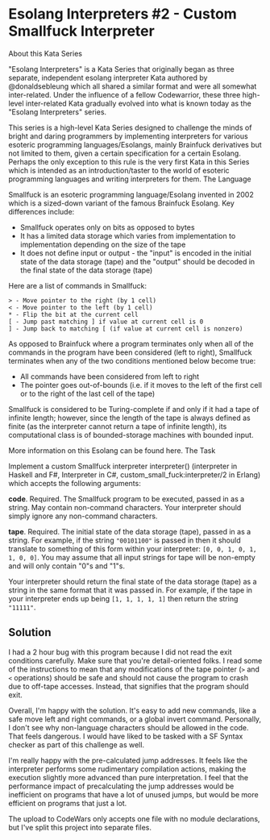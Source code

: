# Esolang Interpreters #2 - Custom Smallfuck Interpreter

About this Kata Series

"Esolang Interpreters" is a Kata Series that originally began as three separate,
independent esolang interpreter Kata authored by @donaldsebleung which all
shared a similar format and were all somewhat inter-related. Under the influence
of a fellow Codewarrior, these three high-level inter-related Kata gradually
evolved into what is known today as the "Esolang Interpreters" series.

This series is a high-level Kata Series designed to challenge the minds of
bright and daring programmers by implementing interpreters for various esoteric
programming languages/Esolangs, mainly Brainfuck derivatives but not limited to
them, given a certain specification for a certain Esolang. Perhaps the only
exception to this rule is the very first Kata in this Series which is intended
as an introduction/taster to the world of esoteric programming languages and
writing interpreters for them. The Language

Smallfuck is an esoteric programming language/Esolang invented in 2002 which is
a sized-down variant of the famous Brainfuck Esolang. Key differences include:

- Smallfuck operates only on bits as opposed to bytes
- It has a limited data storage which varies from implementation to
  implementation depending on the size of the tape
- It does not define input or output - the "input" is encoded in the initial
  state of the data storage (tape) and the "output" should be decoded in the
  final state of the data storage (tape)

Here are a list of commands in Smallfuck:

    > - Move pointer to the right (by 1 cell)
    < - Move pointer to the left (by 1 cell)
    * - Flip the bit at the current cell
    [ - Jump past matching ] if value at current cell is 0
    ] - Jump back to matching [ (if value at current cell is nonzero)

As opposed to Brainfuck where a program terminates only when all of the commands
in the program have been considered (left to right), Smallfuck terminates when
any of the two conditions mentioned below become true:

- All commands have been considered from left to right
- The pointer goes out-of-bounds (i.e. if it moves to the left of the first cell
  or to the right of the last cell of the tape)

Smallfuck is considered to be Turing-complete if and only if it had a tape of
infinite length; however, since the length of the tape is always defined as
finite (as the interpreter cannot return a tape of infinite length), its
computational class is of bounded-storage machines with bounded input.

More information on this Esolang can be found here. The Task

Implement a custom Smallfuck interpreter interpreter() (interpreter in Haskell
and F#, Interpreter in C#, custom_small_fuck:interpreter/2 in Erlang) which
accepts the following arguments:

**code**. Required. The Smallfuck program to be executed, passed in as a string.
May contain non-command characters. Your interpreter should simply ignore any
non-command characters.

**tape**. Required. The initial state of the data storage (tape), passed in as a
string. For example, if the string `"00101100"` is passed in then it should
translate to something of this form within your interpreter: `[0, 0, 1, 0, 1, 1, 0, 0]`.
You may assume that all input strings for tape will be non-empty and will only
contain "0"s and "1"s.

Your interpreter should return the final state of the data storage (tape) as a
string in the same format that it was passed in. For example, if the tape in
your interpreter ends up being `[1, 1, 1, 1, 1]` then return the string
`"11111"`.

## Solution

I had a 2 hour bug with this program because I did not read the exit conditions
carefully. Make sure that you're detail-oriented folks. I read some of the
instructions to mean that any modifications of the tape pointer (`>` and `<`
operations) should be safe and should not cause the program to crash due to
off-tape accesses. Instead, that signifies that the program should exit.

Overall, I'm happy with the solution. It's easy to add new commands, like a safe
move left and right commands, or a global invert command. Personally, I don't
see why non-language characters should be allowed in the code. That feels
dangerous. I would have liked to be tasked with a SF Syntax checker as part of
this challenge as well.

I'm really happy with the pre-calculated jump addresses. It feels like the
interpreter performs some rudimentary compilation actions, making the execution
slightly more advanced than pure interpretation. I feel that the performance
impact of precalculating the jump addresses would be inefficient on programs
that have a lot of unused jumps, but would be more efficient on programs that
just a lot.

The upload to CodeWars only accepts one file with no module declarations, but
I've split this project into separate files.
